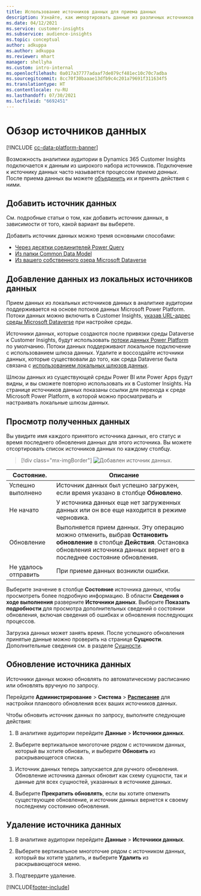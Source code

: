 ```yaml
---
title: Использование источников данных для приема данных
description: Узнайте, как импортировать данные из различных источников.
ms.date: 04/12/2021
ms.service: customer-insights
ms.subservice: audience-insights
ms.topic: conceptual
author: adkuppa
ms.author: adkuppa
ms.reviewer: mhart
manager: shellyha
ms.custom: intro-internal
ms.openlocfilehash: 0a017a37777adaaf7de079cf481ec10c70c7adba
ms.sourcegitcommit: 8cc70f30baaae13dfb9c4c201a79691f311634f5
ms.translationtype: HT
ms.contentlocale: ru-RU
ms.lasthandoff: 07/30/2021
ms.locfileid: "6692451"
---
```

# <a name="data-sources-overview"></a>Обзор источников данных

[!INCLUDE [cc-data-platform-banner](../includes/cc-data-platform-banner.md)]

Возможность аналитики аудитории в Dynamics 365 Customer Insights подключается к данным из широкого набора источников. Подключение к источнику данных часто называется процессом *приема данных*. После приема данных вы можете [объединить](data-unification.md) их и принять действия с ними.

## <a name="add-a-data-source"></a>Добавить источник данных

См. подробные статьи о том, как добавить источник данных, в зависимости от того, какой вариант вы выберете.

Добавить источник данных можно тремя основными способами:

- [Через десятки соединителей Power Query](connect-power-query.md)
- [Из папки Common Data Model](connect-common-data-model.md)
- [Из вашего собственного озера Microsoft Dataverse](connect-dataverse-managed-lake.md)

## <a name="add-data-from-on-premises-data-sources"></a>Добавление данных из локальных источников данных

Прием данных из локальных источников данных в аналитике аудитории поддерживается на основе потоков данных Microsoft Power Platform. Потоки данных можно включить в Customer Insights, [указав URL-адрес среды Microsoft Dataverse](get-started-paid.md) при настройке среды.

Источники данных, которые создаются после привязки среды Dataverse к Customer Insights, будут использовать [потоки данных Power Platform](/power-query/dataflows/overview-dataflows-across-power-platform-dynamics-365) по умолчанию. Потоки данных поддерживают локальное подключение с использованием шлюза данных. Удалите и воссоздайте источники данных, которые существовали до того, как среда Dataverse была связана с [использованием локальных шлюзов данных](/data-integration/gateway/service-gateway-app).

Шлюзы данных из существующей среды Power BI или Power Apps будут видны, и вы сможете повторно использовать их в Customer Insights. На странице источников данных показаны ссылки для перехода к среде Microsoft Power Platform, в которой можно просматривать и настраивать локальные шлюзы данных.

## <a name="review-ingested-data"></a>Просмотр полученных данных

Вы увидите имя каждого принятого источника данных, его статус и время последнего обновления данных для этого источника. Вы можете отсортировать список источников данных по каждому столбцу.

> [!div class="mx-imgBorder"]
> ![Добавлен источник данных.](media/configure-data-datasource-added.png "Добавлен источник данных")

|Состояние.  |Описание  |
|---------|---------|
|Успешно выполнено   |Источник данных был успешно загружен, если время указано в столбце **Обновлено**.
|Не начато   |У источника данных еще нет загруженных данных или он все еще находится в режиме черновика.         |
|Обновление    |Выполняется прием данных. Эту операцию можно отменить, выбрав **Остановить обновление** в столбце **Действия**. Остановка обновления источника данных вернет его в последнее состояние обновления.       |
|Не удалось отправить     |При приеме данных возникли ошибки.         |

Выберите значение в столбце **Состояние** источника данных, чтобы просмотреть более подробную информацию. В области **Сведения о ходе выполнения** разверните **Источники данных**. Выберите **Показать подробности** для просмотра дополнительных сведений о состоянии обновления, включая сведения об ошибках и обновления последующих процессов.

Загрузка данных может занять время. После успешного обновления принятые данные можно проверить на странице **Сущности**. Дополнительные сведения см. в разделе [Сущности](entities.md).

## <a name="refresh-a-data-source"></a>Обновление источника данных

Источники данных можно обновлять по автоматическому расписанию или обновлять вручную по запросу. 

Перейдите **Администрирование** > **Система** > [**Расписание**](system.md#schedule-tab) для настройки планового обновления всех ваших источников данных.

Чтобы обновить источник данных по запросу, выполните следующие действия:

1. В аналитике аудитории перейдите **Данные** > **Источники данных**.

2. Выберите вертикальное многоточие рядом с источником данных, который вы хотите обновить, и выберите **Обновить** из раскрывающегося списка.

3. Источник данных теперь запускается для ручного обновления. Обновление источника данных обновит как схему сущности, так и данные для всех сущностей, указанных в источнике данных.

4. Выберите **Прекратить обновлять**, если вы хотите отменить существующее обновление, и источник данных вернется к своему последнему состоянию обновления.

## <a name="delete-a-data-source"></a>Удаление источника данных

1. В аналитике аудитории перейдите **Данные** > **Источники данных**.

2. Выберите вертикальное многоточие рядом с источником данных, который вы хотите удалить, и выберите **Удалить** из раскрывающегося меню.

3. Подтвердите удаление.


[!INCLUDE[footer-include](../includes/footer-banner.md)]
